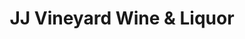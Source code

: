 ---
title: "JJ Vineyard Wine & Liquor"
url: /bronx/jj-vineyard-wine-und-liquor/
shop: Spirituosen
---